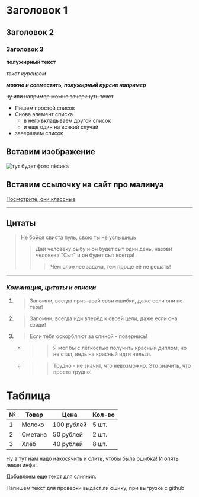 # Заголовок 1

## Заголовок 2

### Заголовок 3

**полужирный текст**

*текст курсивом*

**_можно и совместить, полужирный курсив например_**

~~ну или например можно зачеркнуть текст~~

* Пишем простой список
* Снова элемент списка
  * в него вкладываем другой список
  * и еще один на всякий случай
* завершаем список

## Вставим изображение

![тут будет фото пёсика](https://porodysobak.com/wp-content/uploads/2019/12/belgian-malinois_01_lg.jpg)

## Вставим ссылочку на сайт про малинуа

[Посмотрите, они классные](https://porodysobak.com/belgiyskaya-ovcharka-malinua.html)

---

## Цитаты

> Не бойся свиста пуль, свою ты не услышишь
>> Дай человеку рыбу и он будет сыт один день, назови человека "Сыт" и он будет сыт всегда!
>>>Чем сложнее задача, тем проще её не решать!

***

### ***Коминация, цитаты и списки***

1. > Запомни, всегда признавай свои ошибки, даже если они не твои! 
2. > Запомни, всегда иди вперёд к своей цели, даже если она сзади! 
3. > Если тебя оскорбляют за спиной - повернись! 
    * >> Я мог бы с лёгкостью получить красный диплом, но не стал, ведь на красный идти нельзя. 
    * >> Трудно - не значит, что невозможно. Это значить, что просто трудно! 
# Таблица

  № | Товар | Цена | Кол-во
  -----|-------|------|--------
  1 | Молоко | 100 рублей | 5 шт.
  2 | Сметана | 50 рублей | 2 шт.
  3 | Хлеб | 40 рублей | 8 шт.

  
  
Ну а тут нам надо накосячить и слить, чтобы была ошибка!
И опять левая инфа.





Добавляем еще текст для слияния.


Напишем текст для проверки выдаст ли ошику, при выгрузке с github

